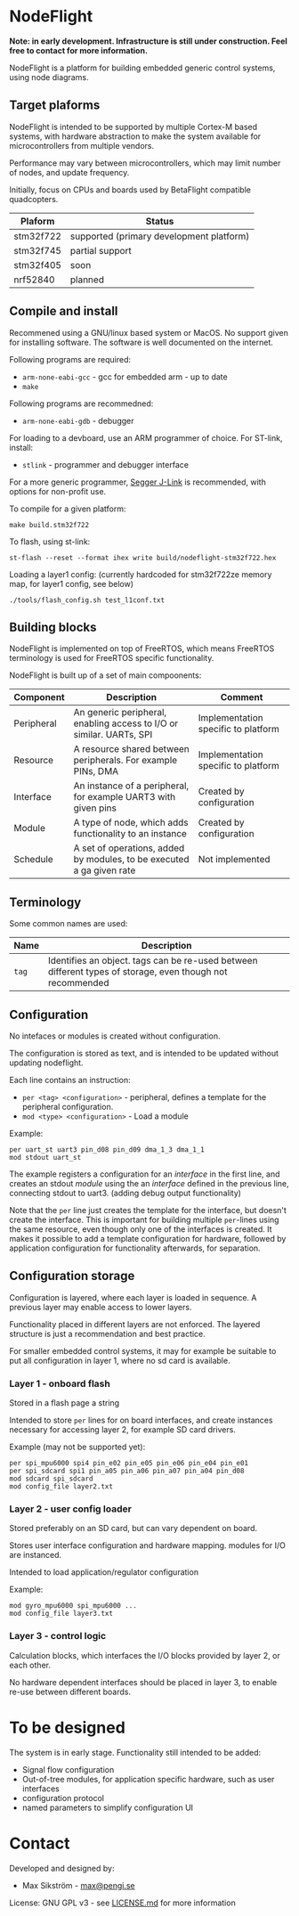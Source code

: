 # NodeFlight

**Note: in early development. Infrastructure is still under construction. Feel free to contact for more information.**

NodeFlight is a platform for building embedded generic control systems, using node diagrams.

## Target plaforms

NodeFlight is intended to be supported by multiple Cortex-M based systems, with hardware abstraction to make the system available for microcontrollers from multiple vendors.

Performance may vary between microcontrollers, which may limit number of nodes, and update frequency.

Initially, focus on CPUs and boards used by BetaFlight compatible quadcopters.

| Plaform   | Status                                   |
| --------- | ---------------------------------------- |
| stm32f722 | supported (primary development platform) |
| stm32f745 | partial support                          |
| stm32f405 | soon                                     |
| nrf52840  | planned                                  |

## Compile and install

Recommened using a GNU/linux based system or MacOS. No support given for installing software. The software is well documented on the internet.

Following programs are required:
- `arm-none-eabi-gcc` - gcc for embedded arm - up to date
- `make`

Following programs are recommedned:
- `arm-none-eabi-gdb` - debugger

For loading to a devboard, use an ARM programmer of choice. For ST-link, install:
- `stlink` - programmer and debugger interface

For a more generic programmer, [Segger J-Link](https://www.segger.com/jlink/) is recommended, with options for non-profit use.

To compile for a given platform:
```
make build.stm32f722
```

To flash, using st-link:
```
st-flash --reset --format ihex write build/nodeflight-stm32f722.hex
```

Loading a layer1 config: (currently hardcoded for stm32f722ze memory map, for layer1 config, see below)
```
./tools/flash_config.sh test_l1conf.txt
```

## Building blocks

NodeFlight is implemented on top of FreeRTOS, which means FreeRTOS terminology is used for FreeRTOS specific functionality.

NodeFlight is built up of a set of main compoonents:

| Component  | Description                                                           | Comment                             |
| ---------- | --------------------------------------------------------------------- | ----------------------------------- |
| Peripheral | An generic peripheral, enabling access to I/O or similar. UARTs, SPI  | Implementation specific to platform |
| Resource   | A resource shared between peripherals. For example PINs, DMA          | Implementation specific to platform |
| Interface  | An instance of a peripheral, for example UART3 with given pins        | Created by configuration            |
| Module     | A type of node, which adds functionality to an instance               | Created by configuration            |
| Schedule   | A set of operations, added by modules, to be executed a ga given rate | Not implemented                     |

## Terminology

Some common names are used:

| Name  | Description                                                                                               |
| ----- | --------------------------------------------------------------------------------------------------------- |
| `tag` | Identifies an object. tags can be re-used between different types of storage, even though not recommended |

## Configuration

No intefaces or modules is created without configuration.

The configuration is stored as text, and is intended to be updated without updating nodeflight.

Each line contains an instruction:
- `per <tag> <configuration>` - peripheral, defines a template for the peripheral configuration.
- `mod <type> <configuration>` - Load a module

Example:

```
per uart_st uart3 pin_d08 pin_d09 dma_1_3 dma_1_1
mod stdout uart_st
```

The example registers a configuration for an _interface_ in the first line, and creates an stdout _module_ using the an _interface_ defined in the previous line, connecting stdout to uart3. (adding debug output functionality)

Note that the `per` line just creates the template for the interface, but doesn't create the interface. This is important for building multiple `per`-lines using the same resource, even though only one of the interfaces is created. It makes it possible to add a template configuration for hardware, followed by application configuration for functionality afterwards, for separation.

## Configuration storage

Configuration is layered, where each layer is loaded in sequence. A previous layer may enable access to lower layers.

Functionality placed in different layers are not enforced. The layered structure is just a recommendation and best practice.

For smaller embedded control systems, it may for example be suitable to put all configuration in layer 1, where no sd card is available.

### Layer 1 - onboard flash

Stored in a flash page a string

Intended to store `per` lines for on board interfaces, and create instances necessary for accessing layer 2, for example SD card drivers.

Example (may not be supported yet):
```
per spi_mpu6000 spi4 pin_e02 pin_e05 pin_e06 pin_e04 pin_e01
per spi_sdcard spi1 pin_a05 pin_a06 pin_a07 pin_a04 pin_d08
mod sdcard spi_sdcard
mod config_file layer2.txt
```

### Layer 2 - user config loader

Stored preferably on an SD card, but can vary dependent on board.

Stores user interface configuration and hardware mapping. modules for I/O are instanced.

Intended to load application/regulator configuration

Example:
```
mod gyro_mpu6000 spi_mpu6000 ...
mod config_file layer3.txt
```

### Layer 3 - control logic

Calculation blocks, which interfaces the I/O blocks provided by layer 2, or each other.

No hardware dependent interfaces should be placed in layer 3, to enable re-use between different boards.

# To be designed

The system is in early stage. Functionality still intended to be added:

- Signal flow configuration
- Out-of-tree modules, for application specific hardware, such as user interfaces
- configuration protocol
- named parameters to simplify configuration UI

# Contact

Developed and designed by:
- Max Sikström - max@pengi.se

License: GNU GPL v3 - see [LICENSE.md](LICENSE.md) for more information
